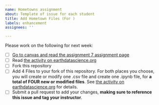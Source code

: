 ```yaml
---
name: Hometowns assignment
about: Template of issue for each student
title: Add Hometown Files (For )
labels: enhancement
assignees: ''

---
```


Please work on the following for next week:

  - [ ] [Go to canvas and read the assignment 7 assignment page](https://canvas.colorado.edu/courses/87438/assignments/1454777)
  - [ ] Read [the activity on earthdatascience.org](https://www.earthdatascience.org/courses/intro-to-earth-data-science/git-github/github-collaboration/practice-pull-requests/)
  - [ ] Fork this repository
  - [ ] Add 4 Files to your fork of this repository. For both places you choose, you will create or modify one .csv file and create one .ipynb file, for **a total of FOUR new or modified files**. See [the activity on earthdatascience.org](https://www.earthdatascience.org/courses/intro-to-earth-data-science/git-github/github-collaboration/practice-pull-requests/) for details.
  - [ ] Submit a pull request to add your changes, **making sure to reference this issue and tag your instructor**.
